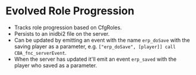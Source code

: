 # Evolved Role Progression

- Tracks role progression based on CfgRoles.
- Persists to an inidbi2 file on the server.
- Can be updated by emitting an event with the name `erp_doSave` with the saving player as a parameter, e.g. `["erp_doSave", [player]] call CBA_fnc_serverEvent`.
- When the server has updated it'll emit an event `erp_saved` with the player who saved as a parameter.

